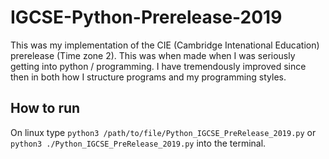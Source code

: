 # IGCSE-Python-Prerelease-2019

This was my implementation of the CIE (Cambridge Intenational Education) prerelease (Time zone 2). This was when made when I was seriously getting into python / programming. I have tremendously improved since then in both how I structure programs and my programming styles.

## How to run

On linux type `python3 /path/to/file/Python_IGCSE_PreRelease_2019.py` or `python3 ./Python_IGCSE_PreRelease_2019.py` into the terminal.
